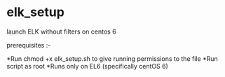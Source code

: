 # elk_setup

launch ELK without filters on centos 6

prerequisites :-

*Run chmod +x elk_setup.sh to give running permissions to the file
*Run script as root
*Runs only on EL6 (specifically centOS 6)
